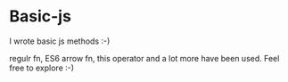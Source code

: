 # Basic-js
I wrote basic js methods :-)

regulr fn, ES6 arrow fn, this operator and a lot more have been used. Feel free to explore :-)
